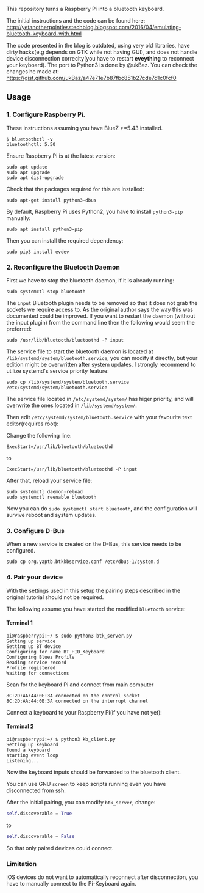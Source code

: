 This repository turns a Raspberry Pi into a bluetooth keyboard.

The initial instructions and the code can be found here:
http://yetanotherpointlesstechblog.blogspot.com/2016/04/emulating-bluetooth-keyboard-with.html

The code presented in the blog is outdated, using very old libraries, have dirty hacks(e.g depends on GTK while not having GUI), and does not handle device disconnection correclty(you have to restart __eveything__ to reconnect your keyboard).
The port to Python3 is done by @ukBaz. You can check the changes he made at: https://gist.github.com/ukBaz/a47e71e7b87fbc851b27cde7d1c0fcf0

## Usage

### 1. Configure Raspberry Pi.

These instructions assuming you have BlueZ >=5.43 installed. 

```shell
$ bluetoothctl -v
bluetoothctl: 5.50
```

Ensure Raspberry Pi is at the latest version:

```shell
sudo apt update
sudo apt upgrade
sudo apt dist-upgrade
```

Check that the packages required for this are installed:

```shell
sudo apt-get install python3-dbus
```

By default, Raspberry Pi uses Python2, you have to install `python3-pip` manually:

```shell
sudo apt install python3-pip
```

Then you can install the required dependency:

```shell
sudo pip3 install evdev
```

### 2. Reconfigure the Bluetooth Daemon

First we have to stop the bluetooth daemon, if it is already running:

```shell
sudo systemctl stop bluetooth
```

The `input` Bluetooth plugin needs to be removed so that it does not grab the sockets we require access to. As the original author says the way this was documented could be improved. If you want to restart the daemon (without the input plugin) from the command line then the following would seem the preferred:

```shell
sudo /usr/lib/bluetooth/bluetoothd -P input
```

The service file to start the bluetooth daemon is located at `/lib/systemd/system/bluetooth.service`, you can modify it directly, but your edition might be overwritten after system updates. I strongly recommend to utilize systemd's service priority feature:

```shell
sudo cp /lib/systemd/system/bluetooth.service /etc/systemd/system/bluetooth.service
```

The service file located in `/etc/systemd/system/` has higer priority, and will overwrite the ones located in `/lib/systemd/system/`.

Then edit `/etc/systemd/system/bluetooth.service` with your favourite text editor(requires root):

Change the following line:

```
ExecStart=/usr/lib/bluetooth/bluetoothd
```
to

```
ExecStart=/usr/lib/bluetooth/bluetoothd -P input
```

After that, reload your service file:

```
sudo systemctl daemon-reload
sudo systemctl reenable bluetooth
```

Now you can do `sudo systemctl start bluetooth`, and the configuration will survive reboot and system updates.

### 3. Configure D-Bus

When a new service is created on the D-Bus, this service needs to be configured.

```shell
sudo cp org.yaptb.btkkbservice.conf /etc/dbus-1/system.d
```

### 4. Pair your device
With the settings used in this setup the pairing steps described in the original tutorial should not be required. 

The following assume you have started the modified `bluetooth` service:

#### Terminal 1

```shell
pi@raspberrypi:~/ $ sudo python3 btk_server.py
Setting up service
Setting up BT device
Configuring for name BT_HID_Keyboard
Configuring Bluez Profile
Reading service record
Profile registered
Waiting for connections
 ```
Scan for the keyboard Pi and connect from main computer
```
8C:2D:AA:44:0E:3A connected on the control socket
8C:2D:AA:44:0E:3A connected on the interrupt channel
```

Connect a keyboard to your Raspberry Pi(if you have not yet):

#### Terminal 2
```shell
pi@raspberrypi:~/ $ python3 kb_client.py
Setting up keyboard
found a keyboard
starting event loop
Listening...
```

Now the keyboard inputs should be forwarded to the bluetooth client.

You can use GNU `screen` to keep scripts running even you have disconnected from ssh.

After the initial pairing, you can modify `btk_server`, change:

```python
self.discoverable = True
```

to 

```python
self.discoverable = False
```

So that only paired devices could connect.

### Limitation

iOS devices do not want to automatically reconnect after disconnection, you have to manually connect to the Pi-Keyboard again.






